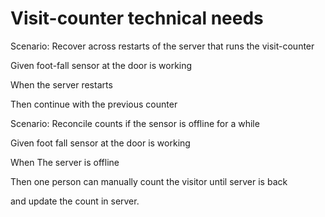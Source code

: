 # Visit-counter technical needs

Scenario: Recover across restarts of the server
that runs the visit-counter

 Given foot-fall sensor at the door is working
 
 When the server restarts 
 
 Then continue with the previous counter

Scenario: Reconcile counts if the sensor is offline for a while

  Given foot fall sensor at the door is working
  
  When The server is offline
  
  Then one person can manually count the visitor until server is back 
  
  and update the count in server.
